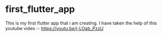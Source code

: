 # first_flutter_app

This is my first flutter app that i am creating.
I have taken the help of this youtube video :- https://youtu.be/j-LOab_PzzU


